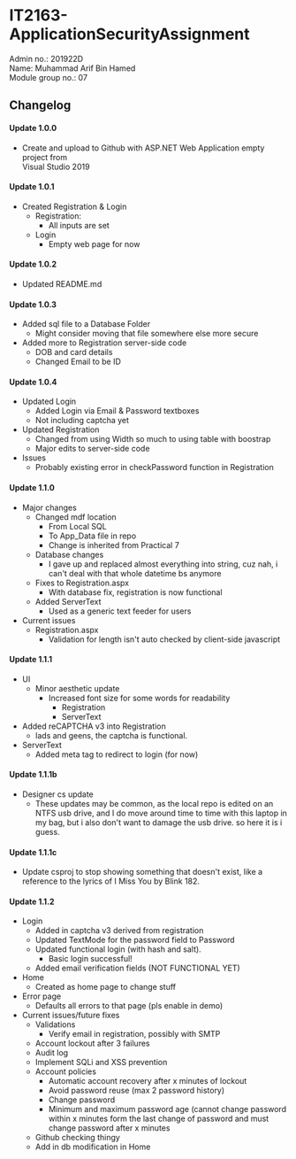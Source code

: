 # IT2163-ApplicationSecurityAssignment
Admin no.: 201922D \
Name: Muhammad Arif Bin Hamed \
Module group no.: 07



## Changelog
#### Update 1.0.0
* Create and upload to Github with ASP.NET Web Application empty project from\
Visual Studio 2019

#### Update 1.0.1
* Created Registration & Login
    * Registration:
        * All inputs are set
    * Login
        * Empty web page for now

#### Update 1.0.2
* Updated README.md

#### Update 1.0.3
* Added sql file to a Database Folder
    * Might consider moving that file somewhere else more secure
* Added more to Registration server-side code
    * DOB and card details
    * Changed Email to be ID

#### Update 1.0.4
* Updated Login
    * Added Login via Email & Password textboxes
    * Not including captcha yet
* Updated Registration
    * Changed from using Width so much to using table with boostrap
    * Major edits to server-side code
* Issues
    * Probably existing error in checkPassword function in Registration

#### Update 1.1.0
* Major changes
    * Changed mdf location
        * From Local SQL
        * To App_Data file in repo
        * Change is inherited from Practical 7
    * Database changes
        * I gave up and replaced almost everything into string, cuz nah, i can't deal with that whole datetime bs anymore
    * Fixes to Registration.aspx
        * With database fix, registration is now functional
    * Added ServerText
        * Used as a generic text feeder for users
* Current issues
    * Registration.aspx
        * Validation for length isn't auto checked by client-side javascript

#### Update 1.1.1
* UI
    * Minor aesthetic update
        * Increased font size for some words for readability
            * Registration
            * ServerText
* Added reCAPTCHA v3 into Registration
    * lads and geens, the captcha is functional.
* ServerText
    * Added meta tag to redirect to login (for now)

#### Update 1.1.1b
* Designer cs update
    * These updates may be common, as the local repo is edited on an NTFS usb drive, and I do move around time to time with this laptop in my bag, but i also don't want to damage the usb drive. so here it is i guess.

#### Update 1.1.1c
* Update csproj to stop showing something that doesn't exist, like a reference to the lyrics of I Miss You by Blink 182.

#### Update 1.1.2
* Login
    * Added in captcha v3 derived from registration
    * Updated TextMode for the password field to Password
    * Updated functional login (with hash and salt). 
        * Basic login successful!
    * Added email verification fields (NOT FUNCTIONAL YET)
* Home
    * Created as home page to change stuff
* Error page
    * Defaults all errors to that page (pls enable in demo)
* Current issues/future fixes
    * Validations
        * Verify email in registration, possibly with SMTP
    * Account lockout after 3 failures
    * Audit log
    * Implement SQLi and XSS prevention
    * Account policies
        * Automatic account recovery after x minutes of lockout
        * Avoid password reuse (max 2 password history)
        * Change password
        * Minimum and maximum password age (cannot change password within x minutes form the last change of password and must change password after x minutes
    * Github checking thingy
    * Add in db modification in Home










